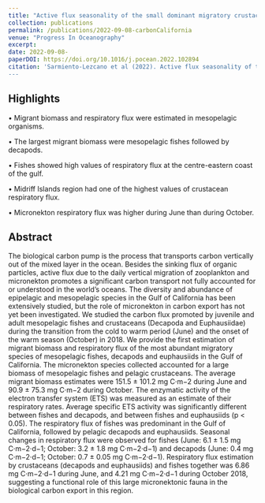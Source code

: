 ```yaml
---
title: "Active flux seasonality of the small dominant migratory crustaceans and mesopelagic fishes in the Gulf of California during June and October."
collection: publications
permalink: /publications/2022-09-08-carbonCalifornia
venue: "Progress In Oceanography"
excerpt: 
date: 2022-09-08-
paperDOI: https://doi.org/10.1016/j.pocean.2022.102894
citation: 'Sarmiento-Lezcano et al (2022). Active flux seasonality of the small dominant migratory crustaceans and mesopelagic fishes in the Gulf of California during June and October. Progress In Oceanography. Volume 208:102894,2022. https://doi.org/10.1016/j.pocean.2022.102894
---
```


## Highlights
• Migrant biomass and respiratory flux were estimated in mesopelagic organisms.

• The largest migrant biomass were mesopelagic fishes followed by decapods.

• Fishes showed high values of respiratory flux at the centre-eastern coast of the gulf.

• Midriff Islands region had one of the highest values of crustacean respiratory flux.

• Micronekton respiratory flux was higher during June than during October.


## Abstract
The biological carbon pump is the process that transports carbon vertically out of the mixed layer in the ocean. 
Besides the sinking flux of organic particles, active flux due to the daily vertical migration of zooplankton and micronekton promotes 
a significant carbon transport not fully accounted for or understood in the world’s oceans. The diversity and abundance of epipelagic and 
mesopelagic species in the Gulf of California has been extensively studied, but the role of micronekton in carbon export has not yet been 
investigated. We studied the carbon flux promoted by juvenile and adult mesopelagic fishes and crustaceans (Decapoda and Euphausiidae) during
the transition from the cold to warm period (June) and the onset of the warm season (October) in 2018. We provide the first estimation of migrant 
biomass and respiratory flux of the most abundant migratory species of mesopelagic fishes, decapods and euphausiids in the Gulf of California.
The micronekton species collected accounted for a large biomass of mesopelagic fishes and pelagic crustaceans. The average migrant biomass estimates 
were 151.5 ± 101.2 mg C·m−2 during June and 90.9 ± 75.3 mg C·m−2 during October. The enzymatic activity of the electron transfer system (ETS) was measured 
as an estimate of their respiratory rates. Average specific ETS activity was significantly different between fishes and decapods, and between fishes and 
euphausiids (p < 0.05). The respiratory flux of fishes was predominant in the Gulf of California, followed by pelagic decapods and euphausiids. Seasonal 
changes in respiratory flux were observed for fishes (June: 6.1 ± 1.5 mg C·m−2·d−1; October: 3.2 ± 1.8 mg C·m−2·d−1) and decapods (June: 0.4 mg C·m−2·d−1;
October: 0.7 ± 0.05 mg C·m−2·d−1). Respiratory flux estimation by crustaceans (decapods and euphausiids) and fishes together was 6.86 mg C·m−2·d−1 during June, 
and 4.21 mg C·m−2·d−1 during October 2018, suggesting a functional role of this large micronektonic fauna in the biological carbon export in this region.

